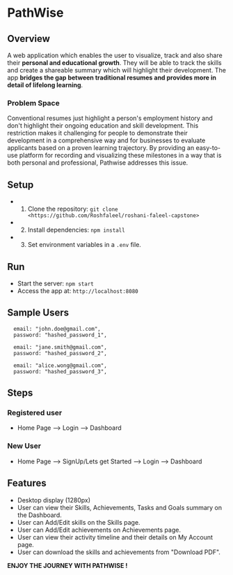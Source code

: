 # PathWise

## Overview

A web application which enables the user to visualize, track and also share their **personal and educational growth**. They will be able to track the skills and create a shareable summary which will highlight their development. The app **bridges the gap between traditional resumes and provides more in detail of lifelong learning**.

### Problem Space

Conventional resumes just highlight a person's employment history and don't highlight their ongoing education and skill development. This restriction makes it challenging for people to demonstrate their development in a comprehensive way and for businesses to evaluate applicants based on a proven learning trajectory. By providing an easy-to-use platform for recording and visualizing these milestones in a way that is both personal and professional, Pathwise addresses this issue.

## Setup

- 1. Clone the repository: `git clone <https://github.com/Roshfaleel/roshani-faleel-capstone>`
- 2. Install dependencies: `npm install`
- 3. Set environment variables in a `.env` file.

## Run
- Start the server: `npm start`
- Access the app at: `http://localhost:8080`

## Sample Users
      email: "john.doe@gmail.com",
      password: "hashed_password_1",

      email: "jane.smith@gmail.com",
      password: "hashed_password_2",

      email: "alice.wong@gmail.com",
      password: "hashed_password_3",


## Steps
### Registered user
- Home Page --> Login --> Dashboard

### New User
- Home Page --> SignUp/Lets get Started --> Login --> Dashboard

## Features
- Desktop display (1280px)
- User can view their Skills, Achievements, Tasks and Goals summary on the Dashboard.
- User can Add/Edit skills on the Skills page.
- User can Add/Edit achievements on Achievements page.
- User can view their activity timeline and their details on My Account page.
- User can download the skills and achievements from "Download PDF".

**ENJOY THE JOURNEY WITH PATHWISE !**
